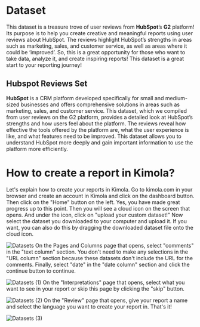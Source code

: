 # Dataset
This dataset is a treasure trove of user reviews from **HubSpot**’s **G2** platform! Its purpose is to help you create creative and meaningful reports using user reviews about HubSpot. The reviews highlight HubSpot’s strengths in areas such as marketing, sales, and customer service, as well as areas where it could be ‘improved’. So, this is a great opportunity for those who want to take data, analyze it, and create inspiring reports! This dataset is a great start to your reporting journey!
## Hubspot Reviews Set
**HubSpot** is a CRM platform developed specifically for small and medium-sized businesses and offers comprehensive solutions in areas such as marketing, sales, and customer service. This dataset, which we compiled from user reviews on the G2 platform, provides a detailed look at HubSpot’s strengths and how users feel about the platform. The reviews reveal how effective the tools offered by the platform are, what the user experience is like, and what features need to be improved. This dataset allows you to understand HubSpot more deeply and gain important information to use the platform more efficiently.
# How to create a report in Kimola?
Let's explain how to create your reports in Kimola. Go to kimola.com in your browser and create an account in Kimola and click on the dashboard button. Then click on the "Home" button on the left. Yes, you have made great progress up to this point. Then you will see a cloud icon on the screen that opens. And under the icon, click on "upload your custom dataset!" Now select the dataset you downloaded to your computer and upload it. If you want, you can also do this by dragging the downloaded dataset file onto the cloud icon.

![Datasets](https://github.com/user-attachments/assets/e566548d-3490-483d-98d2-41705563f0ae)
On the Pages and Columns page that opens, select "comments" in the "text column" section. You don't need to make any selections in the "URL column" section because these datasets don't include the URL for the comments. Finally, select "date" in the "date column" section and click the continue button to continue.

![Datasets (1)](https://github.com/user-attachments/assets/d518736a-b384-4a98-884e-7d913005d444)
On the "Interpretations" page that opens, select what you want to see in your report or skip this page by clicking the "skip" button.

![Datasets (2)](https://github.com/user-attachments/assets/83b4dc91-aea1-430a-92f6-43124000faa3)
On the "Review" page that opens, give your report a name and select the language you want to create your report in. That's it!

![Datasets (3)](https://github.com/user-attachments/assets/f7ba5fd4-896f-4a23-9fca-c57acab98d40)
